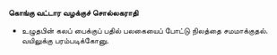 **கொங்கு வட்டார வழக்குச் சொல்லகராதி**
- உழுதபின் கலப் பைக்குப் பதில் பலகையைப் போட்டு நிலத்தை சமமாக்குதல். வயிலுக்கு பரம்படிக்கோனு.

